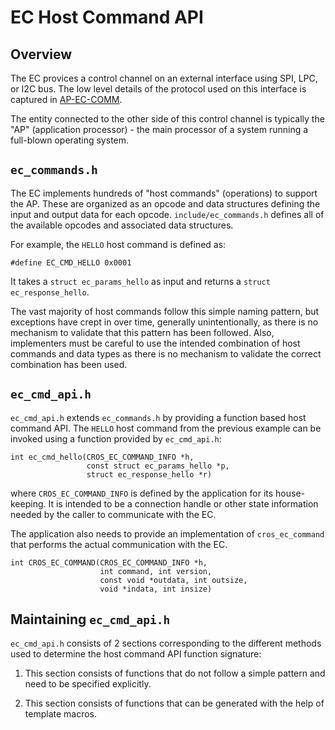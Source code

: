 # EC Host Command API

## Overview

The EC provices a control channel on an external interface using SPI,
LPC, or I2C bus. The low level details of the protocol used on this
interface is captured in [AP-EC-COMM](ap-ec-comm.md).

The entity connected to the other side of this control channel is
typically the "AP" (application processor) - the main processor of a
system running a full-blown operating system.

## `ec_commands.h`

The EC implements hundreds of "host commands" (operations) to support
the AP. These are organized as an opcode and data structures defining
the input and output data for each opcode. `include/ec_commands.h`
defines all of the available opcodes and associated data structures.

For example, the `HELLO` host command is defined as:

`#define EC_CMD_HELLO 0x0001`

It takes a `struct ec_params_hello` as input and returns a
`struct ec_response_hello`.

The vast majority of host commands follow this simple naming pattern,
but exceptions have crept in over time, generally unintentionally, as
there is no mechanism to validate that this pattern has been followed.
Also, implementers must be careful to use the intended combination of
host commands and data types as there is no mechanism to validate the
correct combination has been used.

## `ec_cmd_api.h`

`ec_cmd_api.h` extends `ec_commands.h` by providing a function based
host command API. The `HELLO` host command from the previous example can
be invoked using a function provided by `ec_cmd_api.h`:

```
int ec_cmd_hello(CROS_EC_COMMAND_INFO *h,
                 const struct ec_params_hello *p,
                 struct ec_response_hello *r)
```

where `CROS_EC_COMMAND_INFO` is defined by the application for its house-keeping.
It is intended to be a connection handle or other state information needed by
the caller to communicate with the EC.

The application also needs to provide an implementation of
`cros_ec_command` that performs the actual communication with the EC.

```
int CROS_EC_COMMAND(CROS_EC_COMMAND_INFO *h,
                    int command, int version,
                    const void *outdata, int outsize,
                    void *indata, int insize)
```

## Maintaining `ec_cmd_api.h`

`ec_cmd_api.h` consists of 2 sections corresponding to the different
methods used to determine the host command API function signature:

1. This section consists of functions that do not follow a simple
   pattern and need to be specified explicitly.

2. This section consists of functions that can be generated with the
   help of template macros.
